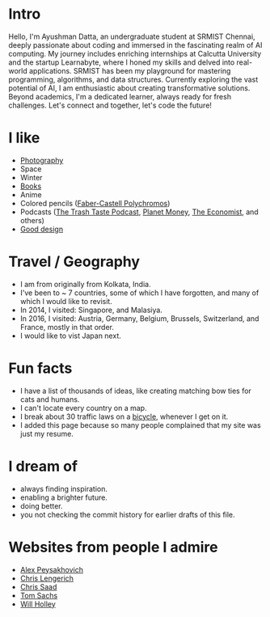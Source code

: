 # Intro

Hello, I'm Ayushman Datta, an undergraduate student at SRMIST Chennai, deeply passionate about coding and immersed in the fascinating realm of AI computing. My journey includes enriching internships at Calcutta University and the startup Learnabyte, where I honed my skills and delved into real-world applications. SRMIST has been my playground for mastering programming, algorithms, and data structures. Currently exploring the vast potential of AI, I am enthusiastic about creating transformative solutions. Beyond academics, I'm a dedicated learner, always ready for fresh challenges. Let's connect and together, let's code the future!

# I like

- [Photography](https://www.instagram.com/ayushman__datta/)
- Space
- Winter
- [Books](https://www.goodreads.com/)
- Anime
- Colored pencils ([Faber-Castell Polychromos](https://www.faber-castell.com/products/art-and-graphic/polychromos))
- Podcasts ([The Trash Taste Podcast](https://www.youtube.com/@TrashTaste), [Planet Money](https://www.npr.org/sections/money/), [The Economist](http://radio.economist.com/), and others)
- [Good design](/)

# Travel / Geography

- I am from originally from Kolkata, India.
- I've been to ~ 7 countries, some of which I have forgotten, and many of which I would like to revisit.
- In 2014, I visited: Singapore, and Malasiya.
- In 2016, I visited: Austria, Germany, Belgium, Brussels, Switzerland, and France, mostly in that order.
- I would like to vist Japan next.

# Fun facts

- I have a list of thousands of ideas, like creating matching bow ties for cats and humans.
- I can't locate every country on a map.
- I break about 30 traffic laws on a [bicycle](https://www.citibikenyc.com/), whenever I get on it.
- I added this page because so many people complained that my site was just my resume.

# I dream of

- always finding inspiration.
- enabling a brighter future.
- doing better.
- you not checking the commit history for earlier drafts of this file.

# Websites from people I admire

- [Alex Peysakhovich](http://alexpeys.github.io/)
- [Chris Lengerich](http://www.chrislengerich.com/)
- [Chris Saad](https://www.chrissaad.com/)
- [Tom Sachs](https://www.tomsachs.org/)
- [Will Holley](https://willholley.com)
